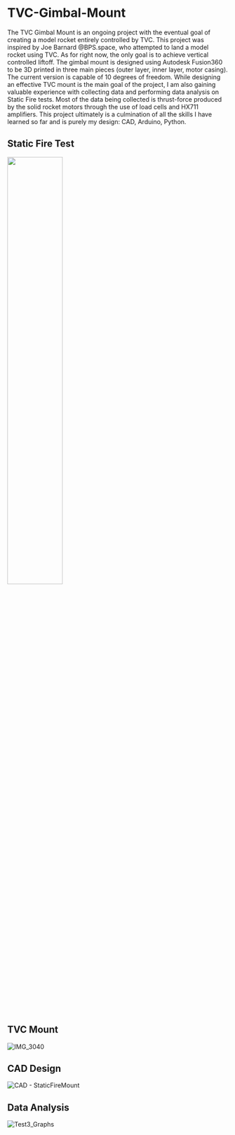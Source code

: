 # TVC-Gimbal-Mount
The TVC Gimbal Mount is an ongoing project with the eventual goal of creating a model rocket entirely controlled by TVC. This project was inspired by Joe Barnard @BPS.space, who attempted to land a model rocket using TVC. As for right now, the only goal is to achieve vertical controlled liftoff. The gimbal mount is designed using Autodesk Fusion360 to be 3D printed in three main pieces (outer layer, inner layer, motor casing). The current version is capable of 10 degrees of freedom. While designing an effective TVC mount is the main goal of the project, I am also gaining valuable experience with collecting data and performing data analysis on Static Fire tests. Most of the data being collected is thrust-force produced by the solid rocket motors through the use of load cells and HX711 amplifiers. This project ultimately is a culmination of all the skills I have learned so far and is purely my design: CAD, Arduino, Python. 

## Static Fire Test
<img src = "https://github.com/user-attachments/assets/0e87604e-2f18-480f-91be-862d0ef93158" width = 50% height =50%>

## TVC Mount
![IMG_3040](https://github.com/user-attachments/assets/79c3229d-1af6-4c57-9bab-1c848a785de1)
## CAD Design
![CAD - StaticFireMount](https://github.com/user-attachments/assets/fd4f4aa9-bb2c-46c3-845a-0c495b77cb1e)
## Data Analysis
![Test3_Graphs](https://github.com/user-attachments/assets/1c2b8580-257c-41bd-a3dc-d0c02f0eb609)
